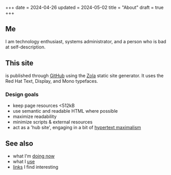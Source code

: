 +++
date = 2024-04-26
updated = 2024-05-02
title = "About"
draft = true
+++

## Me

I am technology enthusiast, systems administrator, and a person who is bad at self-description.

## This site

is published through [GitHub](https://github.com/wesleydeal/deal.digital) using the
[Zola](https://getzola.org) static site generator. It uses the Red Hat Text, Display,
and Mono typefaces.

### Design goals

* keep page resources <512kB
* use semantic and readable HTML where possible
* maximize readability
* minimize scripts & external resources
* act as a 'hub site', engaging in a bit of [hypertext maximalism](https://libre.town/thoughts/entry_9.xhtml)

## See also

* what I'm [doing now](/now)
* what I [use](/uses)
* [links](/links) I find interesting
